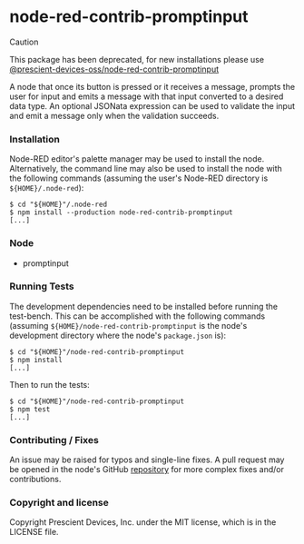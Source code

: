 node-red-contrib-promptinput
============================

> [!CAUTION]
> This package has been deprecated, for new installations please use
> [@prescient-devices-oss/node-red-contrib-promptinput](https://flows.nodered.org/node/@prescient-devices/node-red-contrib-promptinput)

A node that once its button is pressed or it receives a message, prompts the
user for input and emits a message with that input converted to a desired data
type. An optional JSONata expression can be used to validate the input and emit
a message only when the validation succeeds.

### Installation

Node-RED editor's palette manager may be used to install the node.
Alternatively, the command line may also be used to install the node with the
following commands (assuming the user's Node-RED directory is
`${HOME}/.node-red`):

    $ cd "${HOME}"/.node-red
    $ npm install --production node-red-contrib-promptinput
    [...]

### Node

 - promptinput

### Running Tests

The development dependencies need to be installed before running the test-bench.
This can be accomplished with the following commands (assuming
`${HOME}/node-red-contrib-promptinput` is the node's development directory where
the node's `package.json` is):

    $ cd "${HOME}"/node-red-contrib-promptinput
    $ npm install
    [...]

Then to run the tests:

    $ cd "${HOME}"/node-red-contrib-promptinput
    $ npm test
    [...]

### Contributing / Fixes

An issue may be raised for typos and single-line fixes. A pull request may be
opened in the node's GitHub
[repository](https://github.com/prescient-devices/PD-Nodes) for more complex
fixes and/or contributions.

### Copyright and license

Copyright Prescient Devices, Inc. under the MIT license, which is in the LICENSE
file.
